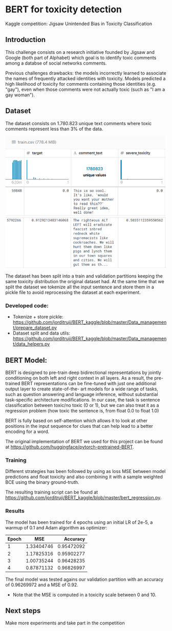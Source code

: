 # BERT for toxicity detection
 Kaggle competition: Jigsaw Unintended Bias in Toxicity Classification

## Introduction
This challenge consists on a research initiative founded by Jigsaw and Google (both part of Alphabet) which goal is to identify toxic comments among a databse of social networks comments.

Previous challenges drawbacks: the models incorrectly learned to associate the names of frequently attacked identities with toxicity. Models predicted a high likelihood of toxicity for comments containing those identities (e.g. "gay"), even when those comments were not actually toxic (such as "I am a gay woman").



## Dataset

The dataset consists on 1.780.823 unique text comments where toxic comments represent less than 3% of the data.

 <p align="left">
  <img src="Captures/dataset.png"/>
</p>

The dataset has been split into a train and validation partitions keeping the same toxicity distribution the original dataset had.
At the same time that we split the dataset we tokenize all the input sentence and store them in a pickle file to avoid reprocessing the dataset at each experiment.

### Developed code:
- Tokenize + store pickle: https://github.com/jorditruji/BERT_kaggle/blob/master/Data_management/prepare_dataset.py
- Dataset split and data utils: https://github.com/jorditruji/BERT_kaggle/blob/master/Data_management/data_helpers.py

## BERT Model:

BERT is designed to pre-train deep bidirectional representations by jointly conditioning on both left and right context in all layers. 
As a result, the pre-trained BERT representations can be fine-tuned with just one additional output layer to create state-of-the- art models for a wide range of tasks, such as question answering and language inference, without substantial task-specific architecture modifications.
In our case, the task is sentence classification between toxic/no toxic (0 or 1), but we can also treat it as a regression problem (how toxic the sentence is, from float 0.0 to float 1.0)

BERT is fully based on self-attention  which allows it to look at other positions in the input sequence for clues that can help lead to a better encoding for a word.

The original implementation of BERT we used for this project can be found at https://github.com/huggingface/pytorch-pretrained-BERT.

### Training

Different strategies has been followed by using as loss MSE between model predictions and float toxicity and also combining it with a sample weighted BCE using the binary ground-truth.

The resulting training script can be found at https://github.com/jorditruji/BERT_kaggle/blob/master/bert_regression.py.

### Results

The model has been trained for 4 epochs using an initial LR of 2e-5, a warmup of 0.1 and Adam algorithm as optimizer:


| Epoch        | MSE           | Accuracy  |
| ------------- |:-------------:| -----:|
| 1      | 1.33404746 | 0.95472092|
| 2       | 1.17825316      |    0.95902277 |
| 3 |1.00735244 |    0.96428235 |
| 4 | 0.87871132      |     0.96826997 |


The final model was tested agains our validation partition with an accuracy of  0.96269972 and a MSE of 0.92.

* Note that the MSE is computed in a toxicity scale between 0 and 10.


## Next steps

Make more experiments and take part in the competition
